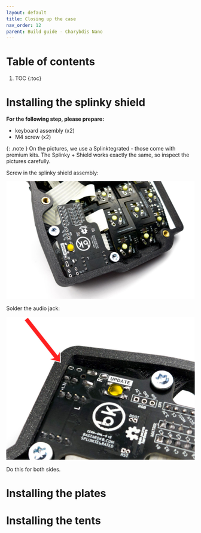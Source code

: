 ```yaml
---
layout: default
title: Closing up the case
nav_order: 12
parent: Build guide - Charybdis Nano
---
```


# Table of contents

1. TOC
{:toc}

# Installing the splinky shield

**For the following step, please prepare:**
- keyboard assembly (x2)
- M4 screw (x2)


{: .note }
On the pictures, we use a Splinktegrated - those come with premium kits. The Splinky + Shield works exactly the same, so inspect the pictures carefully.

Screw in the splinky shield assembly:

![](../assets/pics/guides/cnano/57.jpg)

Solder the audio jack:

![](../assets/pics/guides/cnano/58.jpg)

Do this for both sides.

# Installing the plates


# Installing the tents